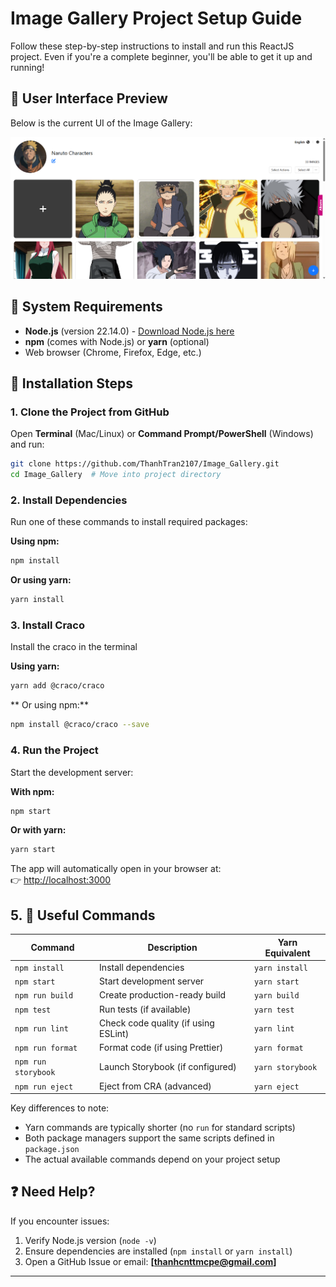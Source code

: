 # Image Gallery Project Setup Guide

Follow these step-by-step instructions to install and run this ReactJS project. Even if you're a complete beginner, you'll be able to get it up and running!

## 📸 User Interface Preview

Below is the current UI of the Image Gallery:

![App Screenshot](./public/image-gallery-screenshot.png)

## 📝 System Requirements

- **Node.js** (version 22.14.0) - [Download Node.js here](https://nodejs.org/)
- **npm** (comes with Node.js) or **yarn** (optional)
- Web browser (Chrome, Firefox, Edge, etc.)

## 🚀 Installation Steps

### 1. Clone the Project from GitHub

Open **Terminal** (Mac/Linux) or **Command Prompt/PowerShell** (Windows) and run:

```bash
git clone https://github.com/ThanhTran2107/Image_Gallery.git
cd Image_Gallery  # Move into project directory
```

### 2. Install Dependencies

Run one of these commands to install required packages:

**Using npm:**

```bash
npm install
```

**Or using yarn:**

```bash
yarn install
```

### 3. Install Craco

Install the craco in the terminal

**Using yarn:**

```bash
yarn add @craco/craco
```

** Or using npm:**

```bash
npm install @craco/craco --save
```

### 4. Run the Project

Start the development server:

**With npm:**

```bash
npm start
```

**Or with yarn:**

```bash
yarn start
```

The app will automatically open in your browser at:  
👉 [http://localhost:3000](http://localhost:3000)

## 5. 🔧 Useful Commands

| Command             | Description                          | Yarn Equivalent  |
| ------------------- | ------------------------------------ | ---------------- |
| `npm install`       | Install dependencies                 | `yarn install`   |
| `npm start`         | Start development server             | `yarn start`     |
| `npm run build`     | Create production-ready build        | `yarn build`     |
| `npm test`          | Run tests (if available)             | `yarn test`      |
| `npm run lint`      | Check code quality (if using ESLint) | `yarn lint`      |
| `npm run format`    | Format code (if using Prettier)      | `yarn format`    |
| `npm run storybook` | Launch Storybook (if configured)     | `yarn storybook` |
| `npm run eject`     | Eject from CRA (advanced)            | `yarn eject`     |

Key differences to note:

- Yarn commands are typically shorter (no `run` for standard scripts)
- Both package managers support the same scripts defined in `package.json`
- The actual available commands depend on your project setup

## ❓ Need Help?

If you encounter issues:

1. Verify Node.js version (`node -v`)
2. Ensure dependencies are installed (`npm install` or `yarn install`)
3. Open a GitHub Issue or email: **[thanhcnttmcpe@gmail.com]**

---
